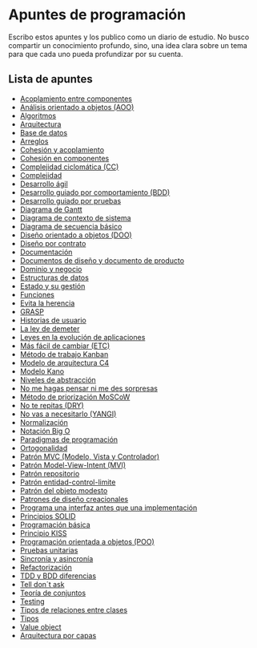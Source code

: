 # Apuntes de programación

Escribo estos apuntes y los publico como un diario de estudio. No busco compartir un conocimiento profundo, sino, una idea clara sobre un tema para que cada uno pueda profundizar por su cuenta.
<!--lista_apuntes-->
## Lista de apuntes
- [Acoplamiento entre componentes](apuntes/Acoplamiento%20entre%20componentes.md)
- [Análisis orientado a objetos (AOO)](apuntes/Analisis%20orientado%20a%20objetos%20(AOO).md)
- [Algoritmos](apuntes/Algoritmos.md)
- [Arquitectura](apuntes/Arquitectura.md)
- [Base de datos](apuntes/Base%20de%20datos.md)
- [Arreglos](apuntes/Arreglos.md)
- [Cohesión y acoplamiento](apuntes/Cohesion%20y%20acoplamiento.md)
- [Cohesión en componentes](apuntes/Cohesion%20en%20componentes.md)
- [Complejidad ciclomática (CC)](apuntes/Complejidad%20ciclomatica%20(CC).md)
- [Complejidad](apuntes/Complejidad.md)
- [Desarrollo ágil](apuntes/Desarrollo%20agil.md)
- [Desarrollo guiado por comportamiento (BDD)](apuntes/Desarrollo%20guiado%20por%20comportamiento%20(BDD).md)
- [Desarrollo guiado por pruebas](apuntes/Desarrollo%20guiado%20por%20pruevas%20(TDD).md)
- [Diagrama de Gantt](apuntes/Diagrama%20de%20gantt.md)
- [Diagrama de contexto de sistema](apuntes/Diagrama%20de%20contexto%20de%20sistema.md)
- [Diagrama de secuencia básico](apuntes/Diagrama%20de%20secuencia%20basico.md)
- [Diseño orientado a objetos (DOO)](apuntes/Disenno%20orientado%20a%20objetos%20(DOO).md)
- [Diseño por contrato](apuntes/Disenno%20por%20contrato.md)
- [Documentación](apuntes/Documentacion.md)
- [Documentos de diseño y documento de producto](apuntes/Documentos%20de%20disenno%20y%20documento%20de%20producto.md)
- [Dominio y negocio](apuntes/Dominio%20y%20negocio.md)
- [Estructuras de datos](apuntes/Estructuras%20de%20datos.md)
- [Estado y su gestión](apuntes/Estado%20y%20su%20gestion.md)
- [Funciones](apuntes/Funciones.md)
- [Evita la herencia](apuntes/Evita%20la%20herencia.md)
- [GRASP](apuntes/GRASP.md)
- [Historias de usuario](apuntes/Historias%20de%20usuario.md)
- [La ley de demeter](apuntes/La%20ley%20de%20demeter.md)
- [Leyes en la evolución de aplicaciones](apuntes/Leyes_en_la_evolucion_de_aplicaciones.md)
- [Más fácil de cambiar (ETC)](apuntes/Mas%20facil%20de%20cambiar%20(STR).md)
- [Método de trabajo Kanban](apuntes/Metodo%20de%20trabajo%20Kanban.md)
- [Modelo de arquitectura C4](apuntes/Modelo_de_arquitectura_C4.md)
- [Modelo Kano](apuntes/Modelo_kano.md)
- [Niveles de abstracción](apuntes/Niveles%20de%20abstraccion.md)
- [No me hagas pensar ni me des sorpresas](apuntes/No%20me%20hagas%20pensar%20ni%20me%20des%20sorpresas.md)
- [Método de priorización MoSCoW](apuntes/Metodo_de_priorizacion_MoSCoW.md)
- [No te repitas (DRY)](apuntes/No%20te%20repitas%20(DRY).md)
- [No vas a necesitarlo (YANGI)](apuntes/No%20vas%20a%20necesitarlo%20(YANGI).md)
- [Normalización](apuntes/Normalizacion.md)
- [Notación Big O](apuntes/Notacion%20Big%20O.md)
- [Paradigmas de programación](apuntes/Paradigmas%20de%20programacion.md)
- [Ortogonalidad](apuntes/Ortogonalidad.md)
- [Patrón MVC (Modelo, Vista y Controlador)](apuntes/Patron%20MVC%20(Modelo,%20vista%20y%20controlador).md)
- [Patrón Model-View-Intent (MVI)](apuntes/Patron_Model-View-Intent_(MVI).md)
- [Patrón repositorio](apuntes/Patron_repositorio.md)
- [Patrón entidad-control-limite](apuntes/Patron%20entidad-control-limite.md)
- [Patrón del objeto modesto](apuntes/Patron%20del%20objeto%20modesto.md)
- [Patrones de diseño creacionales](apuntes/Patrones%20de%20diseño%20creacionales.md)
- [Programa una interfaz antes que una implementación](apuntes/Programa%20una%20interfaz%20antes%20que%20una%20implementacion.md)
- [Principios SOLID](apuntes/Principios%20SOLID.md)
- [Programación básica](apuntes/Programacion%20basica.md)
- [Principio KISS](apuntes/Principio%20KISS.md)
- [Programación orientada a objetos (POO)](apuntes/Programacion%20orientada%20a%20objetos%20(POO).md)
- [Pruebas unitarias](apuntes/Pruevas%20unitarias.md)
- [Sincronía y asincronía](apuntes/Sincronia%20y%20asincronia.md)
- [Refactorización](apuntes/Refactorizacion.md)
- [TDD y BDD diferencias](apuntes/TDD%20y%20BDD%20diferencias.md)
- [Tell don´t ask](apuntes/Tell%20dont%20ask.md)
- [Teoría de conjuntos](apuntes/Teoria%20de%20conjuntos.md)
- [Testing](apuntes/Testing.md)
- [Tipos de relaciones entre clases](apuntes/Tipos%20de%20relaciones%20entre%20clases.md)
- [Tipos](apuntes/Tipos.md)
- [Value object](apuntes/Value_object.md)
- [Arquitectura por capas](apuntes/arquitectura%20por%20capas.md)
<!--lista_apuntes-->